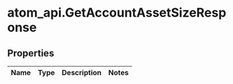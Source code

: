 # atom_api.GetAccountAssetSizeResponse

## Properties
Name | Type | Description | Notes
------------ | ------------- | ------------- | -------------


